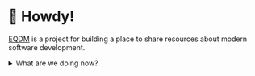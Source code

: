 # 👋 Howdy!

[EQDM](https://eqdm.dev) is a project for building a place to share resources about modern software development.

<details>
  <summary>What are we doing now?</summary>
  
  ## 🕵️‍♀️🕵️‍♀️  
  - Blog using Wowchemy, powered by Hugo.
  - Host on Netlify.
  - Pull at the 🧶 of the many routes for knowledge capture and share on EQDM ⚡!
</details>

<!--
### :zap: Recent Activity
Look for Merge, PRs, Issue Closure
//-->

<!--START_SECTION:activity-->

<!--END_SECTION:activity-->

<!--
eqdm-dev/eqdm-dev is a ✨ special ✨ repository because its `README.md` (this file) appears on your GitHub profile.
You can click the Preview link to take a look at your changes.
- 👀 I’m interested in ...
- 🌱 I’m currently learning ...
- 💞️ I’m looking to collaborate on ...
- 📫 How to reach me ...
//-->
